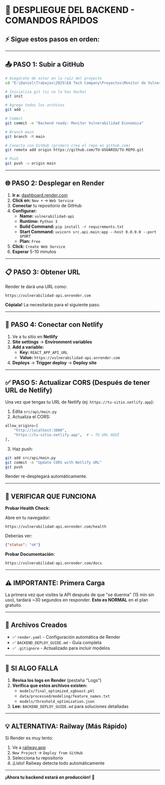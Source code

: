 # 🚀 DESPLIEGUE DEL BACKEND - COMANDOS RÁPIDOS

## ⚡ Sigue estos pasos en orden:

---

## 📤 PASO 1: Subir a GitHub

```bash
# Asegúrate de estar en la raíz del proyecto
cd "E:\Daniel\Trabajos\2025\EA Tech Company\Proyectos\Monitor de Vulnerabilidad Economica"

# Inicializa git (si no lo has hecho)
git init

# Agrega todos los archivos
git add .

# Commit
git commit -m "Backend ready: Monitor Vulnerabilidad Economica"

# Branch main
git branch -M main

# Conecta con GitHub (primero crea el repo en github.com)
git remote add origin https://github.com/TU-USUARIO/TU-REPO.git

# Push
git push -u origin main
```

---

## 🌐 PASO 2: Desplegar en Render

1. **Ir a:** [dashboard.render.com](https://dashboard.render.com)
2. **Click en:** `New +` → `Web Service`
3. **Conectar** tu repositorio de GitHub
4. **Configurar:**
   - **Name:** `vulnerabilidad-api`
   - **Runtime:** `Python 3`
   - **Build Command:** `pip install -r requirements.txt`
   - **Start Command:** `uvicorn src.api.main:app --host 0.0.0.0 --port $PORT`
   - **Plan:** `Free`
5. **Click:** `Create Web Service`
6. **Esperar** 5-10 minutos

---

## 📋 PASO 3: Obtener URL

Render te dará una URL como:
```
https://vulnerabilidad-api.onrender.com
```

**Cópiala!** La necesitarás para el siguiente paso.

---

## 🔗 PASO 4: Conectar con Netlify

1. Ve a tu sitio en **Netlify**
2. **Site settings** → **Environment variables**
3. **Add a variable:**
   - **Key:** `REACT_APP_API_URL`
   - **Value:** `https://vulnerabilidad-api.onrender.com`
4. **Deploys** → **Trigger deploy** → **Deploy site**

---

## ✅ PASO 5: Actualizar CORS (Después de tener URL de Netlify)

Una vez que tengas tu URL de Netlify (ej: `https://tu-sitio.netlify.app`):

1. Edita `src/api/main.py`
2. Actualiza el CORS:
```python
allow_origins=[
    "http://localhost:3000",
    "https://tu-sitio.netlify.app",  # ← TU URL AQUÍ
],
```
3. Haz push:
```bash
git add src/api/main.py
git commit -m "Update CORS with Netlify URL"
git push
```

Render re-desplegará automáticamente.

---

## 🎯 VERIFICAR QUE FUNCIONA

**Probar Health Check:**

Abre en tu navegador:
```
https://vulnerabilidad-api.onrender.com/health
```

Deberías ver:
```json
{"status": "ok"}
```

**Probar Documentación:**
```
https://vulnerabilidad-api.onrender.com/docs
```

---

## ⚠️ IMPORTANTE: Primera Carga

La primera vez que visites la API después de que "se duerma" (15 min sin uso), tardará ~30 segundos en responder. **Esto es NORMAL** en el plan gratuito.

---

## 📁 Archivos Creados

- ✅ `render.yaml` - Configuración automática de Render
- ✅ `BACKEND_DEPLOY_GUIDE.md` - Guía completa
- ✅ `.gitignore` - Actualizado para incluir modelos

---

## 🚨 SI ALGO FALLA

1. **Revisa los logs en Render** (pestaña "Logs")
2. **Verifica que estos archivos existen:**
   - `models/final_optimized_xgboost.pkl`
   - `data/processed/modeling/feature_names.txt`
   - `models/threshold_optimization.json`
3. **Lee:** `BACKEND_DEPLOY_GUIDE.md` para soluciones detalladas

---

## 💡 ALTERNATIVA: Railway (Más Rápido)

Si Render es muy lento:

1. Ve a [railway.app](https://railway.app)
2. `New Project` → `Deploy from GitHub`
3. Selecciona tu repositorio
4. ¡Listo! Railway detecta todo automáticamente

---

**¡Ahora tu backend estará en producción!** 🎉

